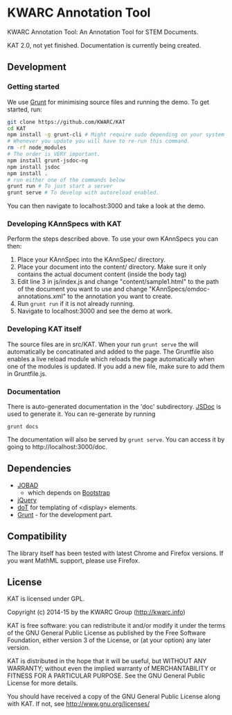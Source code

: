 # KWARC Annotation Tool

KWARC Annotation Tool: An Annotation Tool for STEM Documents.

KAT 2.0, not yet finished. Documentation is currently being created.

## Development
### Getting started

We use [Grunt](http://gruntjs.com/) for minimising source files and running the demo. To get started, run:

```bash
git clone https://github.com/KWARC/KAT
cd KAT
npm install -g grunt-cli # Might require sudo depending on your system configuration
# Whenever you update you will have to re-run this command.
rm -rf node_modules
# The order is VERY important.
npm install grunt-jsdoc-ng
npm install jsdoc
npm install .
# run either one of the commands below
grunt run # To just start a server
grunt serve # To develop with autoreload enabled.
```

You can then navigate to localhost:3000 and take a look at the demo.

### Developing KAnnSpecs with KAT

Perform the steps described above. To use your own KAnnSpecs you can then:

1. Place your KAnnSpec into the KAnnSpec/ directory.
2. Place your document into the content/ directory. Make sure it only contains the actual document content (inside the body tag)
3. Edit line 3 in js/index.js and change "content/sample1.html" to the path of the document you want to use and change "KAnnSpecs/omdoc-annotations.xml" to the annotation you want to create.
4. Run ```grunt run``` if it is not already running.
5. Navigate to localhost:3000 and see the demo at work.

### Developing KAT itself

The source files are in src/KAT. When your run ```grunt serve``` the will automatically be concatinated and added to the page. The Gruntfile also enables a live reload module which reloads the page automatically when one of the modules is updated. If you add a new file, make sure to add them in Gruntfile.js.

### Documentation

There is auto-generated documentation in the 'doc' subdirectory. [JSDoc](https://github.com/jsdoc3/jsdoc) is used to generate it. You can re-generate by running
```
grunt docs
```
The documentation will also be served by `grunt serve`. You can access it by going to http://localhost:3000/doc.

## Dependencies
* [JOBAD](https://github.com/KWARC/jobad)
  * which depends on [Bootstrap](https://github.com/twbs/bootstrap)
* [jQuery](https://github.com/jquery/jquery)
* [doT](http://olado.github.io/doT/index.html) for templating of \<display> elements. 
* [Grunt](http://gruntjs.com/) - for the development part.

## Compatibility

The library itself has been tested with latest Chrome and Firefox versions. If you want MathML support, please use Firefox.

## License

KAT is licensed under GPL.

Copyright (c) 2014-15 by the KWARC Group (http://kwarc.info)

KAT is free software: you can redistribute it and/or modify
it under the terms of the GNU General Public License as published by
the Free Software Foundation, either version 3 of the License, or
(at your option) any later version.

KAT is distributed in the hope that it will be useful,
but WITHOUT ANY WARRANTY; without even the implied warranty of
MERCHANTABILITY or FITNESS FOR A PARTICULAR PURPOSE.  See the
GNU General Public License for more details.

You should have received a copy of the GNU General Public License
along with KAT.  If not, see <http://www.gnu.org/licenses/>
